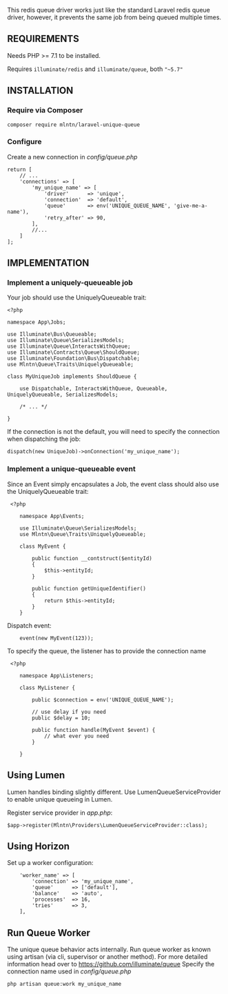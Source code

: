 This redis queue driver works just like the standard Laravel redis queue driver, however, it prevents the same job from being queued multiple times.

## REQUIREMENTS

Needs PHP >= 7.1 to be installed.

Requires `illuminate/redis` and `illuminate/queue`, both `"~5.7"`

## INSTALLATION

### Require via Composer
```
composer require mlntn/laravel-unique-queue
```


### Configure
Create a new connection in *config/queue.php*

```
return [
    // ...
    'connections' => [
        'my_unique_name' => [
            'driver'      => 'unique',
            'connection'  => 'default',
            'queue'       => env('UNIQUE_QUEUE_NAME', 'give-me-a-name'),
            'retry_after' => 90,
        ],
        //...
    ]
];
```

## IMPLEMENTATION

### Implement a uniquely-queueable job

Your job should use the UniquelyQueueable trait:

    <?php
    
    namespace App\Jobs;
    
    use Illuminate\Bus\Queueable;
    use Illuminate\Queue\SerializesModels;
    use Illuminate\Queue\InteractsWithQueue;
    use Illuminate\Contracts\Queue\ShouldQueue;
    use Illuminate\Foundation\Bus\Dispatchable;
    use Mlntn\Queue\Traits\UniquelyQueueable;
    
    class MyUniqueJob implements ShouldQueue {
    
        use Dispatchable, InteractsWithQueue, Queueable, UniquelyQueueable, SerializesModels;
    
        /* ... */
    
    }

If the connection is not the default, you will need to specify the connection when dispatching the job:

    dispatch(new UniqueJob)->onConnection('my_unique_name');


### Implement a unique-queueable event
Since an Event simply encapsulates a Job, the event class should also use the UniquelyQueueable trait:
```
 <?php

    namespace App\Events;

    use Illuminate\Queue\SerializesModels;
    use Mlntn\Queue\Traits\UniquelyQueueable;

    class MyEvent {

        public function __contstruct($entityId)
        {
            $this->entityId;
        }

        public function getUniqueIdentifier()
        {
            return $this->entityId;
        }
    }

```

Dispatch event:
```
    event(new MyEvent(123));

```

To specify the queue, the listener has to provide the connection name

```
 <?php

    namespace App\Listeners;

    class MyListener {

        public $connection = env('UNIQUE_QUEUE_NAME');

        // use delay if you need
        public $delay = 10;

        public function handle(MyEvent $event) {
            // what ever you need
        }

    }

```



## Using Lumen
Lumen handles binding slightly different. Use LumenQueueServiceProvider to enable unique queueing in Lumen.

Register service provider in *app.php*:
```
$app->register(Mlntn\Providers\LumenQueueServiceProvider::class);
```


## Using Horizon

Set up a worker configuration:
```
    'worker_name' => [
        'connection' => 'my_unique_name',
        'queue'      => ['default'],
        'balance'    => 'auto',
        'processes'  => 16,
        'tries'      => 3,
    ],
```

## Run Queue Worker
The unique queue behavior acts internally. Run queue worker as known using artisan (via cli, supervisor or another method).
For more detailed information head over to https://github.com/illuminate/queue
Specify the connection name used in *config/queue.php*

```
php artisan queue:work my_unique_name
```